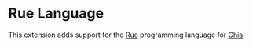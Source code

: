 # Rue Language

This extension adds support for the [Rue](https://rue-lang.com) programming language for [Chia](https://chia.net).
